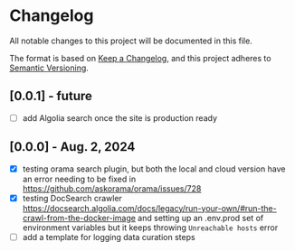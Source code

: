 # Changelog

All notable changes to this project will be documented in this file.

The format is based on [Keep a Changelog](https://keepachangelog.com/en/1.0.0/),
and this project adheres to [Semantic Versioning](https://semver.org/spec/v2.0.0.html).

## [0.0.1] - future

- [ ] add Algolia search once the site is production ready

## [0.0.0] - Aug. 2, 2024

- [x] testing orama search plugin, but both the local and cloud version have an error needing to be fixed in https://github.com/askorama/orama/issues/728
- [x] testing DocSearch crawler https://docsearch.algolia.com/docs/legacy/run-your-own/#run-the-crawl-from-the-docker-image and setting up an .env.prod set of environment variables but it keeps throwing `Unreachable hosts` error
- [ ] add a template for logging data curation steps
